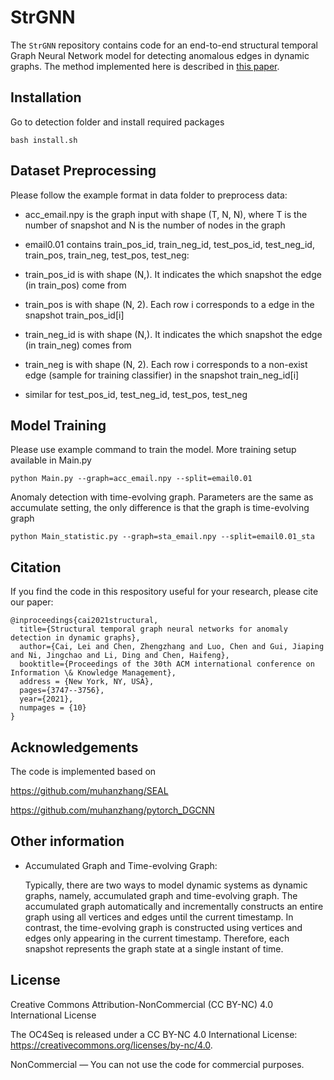 # StrGNN

The `StrGNN` repository contains code for an end-to-end structural temporal Graph Neural Network model for detecting anomalous edges in dynamic graphs. The method implemented here is described in [this paper](https://dl.acm.org/doi/pdf/10.1145/3459637.3481955).


## Installation

Go to detection folder and install required packages

```
bash install.sh
```

## Dataset Preprocessing

Please follow the example format in data folder to preprocess data:

* acc_email.npy is the graph input with shape (T, N, N), where T is the number of snapshot and N is the number of nodes in the graph

* email0.01 contains train_pos_id, train_neg_id, test_pos_id, test_neg_id, train_pos, train_neg, test_pos, test_neg:

* train_pos_id is with shape (N,). It indicates the which snapshot the edge (in train_pos) come from

* train_pos is with shape (N, 2). Each row i corresponds to a edge in the snapshot train_pos_id[i]

* train_neg_id is with shape (N,). It indicates the which snapshot the edge (in train_neg) comes from

* train_neg is with shape (N, 2). Each row i corresponds to a non-exist edge (sample for training classifier) in the snapshot train_neg_id[i]

* similar for test_pos_id, test_neg_id, test_pos, test_neg



## Model Training

Please use example command to train the model. More training setup available in Main.py

```
python Main.py --graph=acc_email.npy --split=email0.01
```

Anomaly detection with time-evolving graph. Parameters are the same as accumulate setting, the only difference is that the graph is time-evolving graph

```
python Main_statistic.py --graph=sta_email.npy --split=email0.01_sta
```


## Citation

If you find the code in this respository useful for your research, please cite our paper:
```
@inproceedings{cai2021structural,
  title={Structural temporal graph neural networks for anomaly detection in dynamic graphs},
  author={Cai, Lei and Chen, Zhengzhang and Luo, Chen and Gui, Jiaping and Ni, Jingchao and Li, Ding and Chen, Haifeng},
  booktitle={Proceedings of the 30th ACM international conference on Information \& Knowledge Management},
  address = {New York, NY, USA},
  pages={3747--3756},
  year={2021},
  numpages = {10}
}
```

## Acknowledgements 

The code is implemented based on 

https://github.com/muhanzhang/SEAL

https://github.com/muhanzhang/pytorch_DGCNN

## Other information

- Accumulated Graph and Time-evolving Graph:

   Typically, there are two ways to model dynamic systems as dynamic graphs, namely, accumulated graph and time-evolving graph. The accumulated graph automatically and incrementally constructs an entire graph using all vertices and edges until the current timestamp. In contrast, the time-evolving graph is constructed using vertices and edges only appearing in the current timestamp. Therefore, each snapshot represents the graph state at a single instant of time.

## License

Creative Commons Attribution-NonCommercial (CC BY-NC) 4.0 International License

The OC4Seq is released under a CC BY-NC 4.0 International License:
https://creativecommons.org/licenses/by-nc/4.0.

NonCommercial — You can not use the code for commercial purposes.

